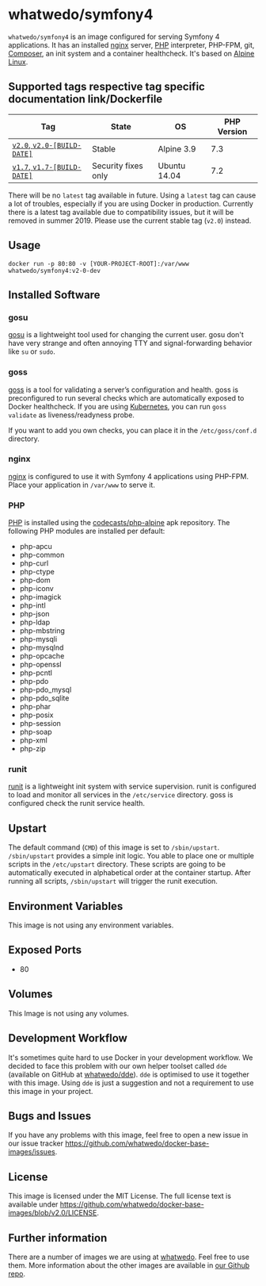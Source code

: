 # whatwedo/symfony4

`whatwedo/symfony4` is an image configured for serving Symfony 4 applications. It has an installed [nginx](https://www.nginx.com/) server, [PHP](http://www.php.net/) interpreter, PHP-FPM, git, [Composer](https://getcomposer.org/), an init system and a container healthcheck. It's based on [Alpine Linux](https://alpinelinux.org/).


## Supported tags respective tag specific documentation link/Dockerfile

| Tag | State | OS | PHP Version |
|---|---|---|---|
| [`v2.0`, `v2.0-[BUILD-DATE]`](https://github.com/whatwedo/docker-base-images/blob/v2.0/images/symfony4) | Stable | Alpine 3.9 | 7.3 |
| [`v1.7`, `v1.7-[BUILD-DATE]`](https://github.com/whatwedo/docker-base-images/blob/v1.7/images/symfony4.md) | Security fixes only | Ubuntu 14.04 | 7.2 |

There will be no `latest` tag available in future. Using a `latest` tag can cause a lot of troubles, especially if you are using Docker in production. Currently there is a latest tag available due to compatibility issues, but it will be removed in summer 2019. Please use the current stable tag (`v2.0`) instead.


## Usage

```
docker run -p 80:80 -v [YOUR-PROJECT-ROOT]:/var/www whatwedo/symfony4:v2-0-dev
```


## Installed Software

### gosu

[gosu](https://github.com/tianon/gosu) is a lightweight tool used for changing the current user. gosu don't have very strange and often annoying TTY and signal-forwarding behavior like `su` or `sudo`.


### goss

[goss](https://github.com/aelsabbahy/goss) is a tool for validating a server’s configuration and health. goss is preconfigured to run several checks which are automatically exposed to Docker healthcheck. If you are using [Kubernetes](https://kubernetes.io/), you can run `goss validate` as liveness/readyness probe.

If you want to add you own checks, you can place it in the `/etc/goss/conf.d` directory.


### nginx

[nginx](https://www.nginx.com/) is configured to use it with Symfony 4 applications using PHP-FPM. Place your application in `/var/www` to serve it. 


### PHP

[PHP](http://www.php.net/) is installed using the [codecasts/php-alpine](https://github.com/codecasts/php-alpine) apk repository. The following PHP modules are installed per default:

* php-apcu
* php-common
* php-curl
* php-ctype
* php-dom
* php-iconv
* php-imagick
* php-intl
* php-json
* php-ldap
* php-mbstring
* php-mysqli
* php-mysqlnd
* php-opcache
* php-openssl
* php-pcntl
* php-pdo
* php-pdo_mysql
* php-pdo_sqlite
* php-phar
* php-posix
* php-session
* php-soap
* php-xml
* php-zip


### runit

[runit](http://smarden.org/runit/) is a lightweight init system with service supervision. runit is configured to load and monitor all services in the `/etc/service` directory. goss is configured check the runit service health.


## Upstart

The default command (`CMD`) of this image is set to `/sbin/upstart`. `/sbin/upstart` provides a simple init logic. You able to place one or multiple scripts in the `/etc/upstart` directory. These scripts are going to be automatically executed in alphabetical order at the container startup. After running all scripts, `/sbin/upstart` will trigger the runit execution.


## Environment Variables

This image is not using any environment variables.


## Exposed Ports

* 80


## Volumes

This Image is not using any volumes.


## Development Workflow

It's sometimes quite hard to use Docker in your development workflow. We decided to face this problem with our own helper toolset called `dde` (available on GitHub at [whatwedo/dde](https://github.com/whatwedo/dde)). `dde` is optimised to use it together with this image. Using `dde` is just a suggestion and not a requirement to use this image in your project.


## Bugs and Issues

If you have any problems with this image, feel free to open a new issue in our issue tracker https://github.com/whatwedo/docker-base-images/issues.


## License
This image is licensed under the MIT License. The full license text is available under https://github.com/whatwedo/docker-base-images/blob/v2.0/LICENSE.


## Further information
There are a number of images we are using at [whatwedo](https://whatwedo.ch/). Feel free to use them. More information about the other images are available in [our Github repo](https://github.com/whatwedo/docker-base-images).

